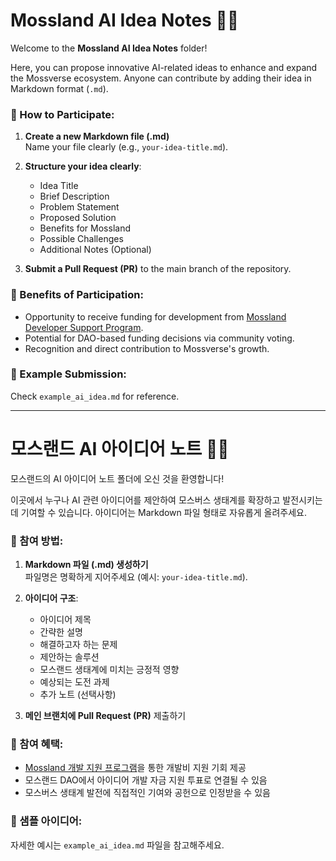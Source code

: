 # Mossland AI Idea Notes 🌱🧠

Welcome to the **Mossland AI Idea Notes** folder!

Here, you can propose innovative AI-related ideas to enhance and expand the Mossverse ecosystem. Anyone can contribute by adding their idea in Markdown format (`.md`).

### 📌 How to Participate:

1. **Create a new Markdown file (.md)**  
   Name your file clearly (e.g., `your-idea-title.md`).

2. **Structure your idea clearly**:
   - Idea Title
   - Brief Description
   - Problem Statement
   - Proposed Solution
   - Benefits for Mossland
   - Possible Challenges
   - Additional Notes (Optional)

3. **Submit a Pull Request (PR)** to the main branch of the repository.

### 🚀 Benefits of Participation:
- Opportunity to receive funding for development from [Mossland Developer Support Program](https://github.com/mossland/MosslandDeveloperSupportProgram).
- Potential for DAO-based funding decisions via community voting.
- Recognition and direct contribution to Mossverse's growth.

### 🌟 Example Submission:

Check `example_ai_idea.md` for reference.

---

# 모스랜드 AI 아이디어 노트 🌱🧠

모스랜드의 AI 아이디어 노트 폴더에 오신 것을 환영합니다!

이곳에서 누구나 AI 관련 아이디어를 제안하여 모스버스 생태계를 확장하고 발전시키는데 기여할 수 있습니다. 아이디어는 Markdown 파일 형태로 자유롭게 올려주세요.

### 📌 참여 방법:

1. **Markdown 파일 (.md) 생성하기**  
   파일명은 명확하게 지어주세요 (예시: `your-idea-title.md`).

2. **아이디어 구조**:
   - 아이디어 제목
   - 간략한 설명
   - 해결하고자 하는 문제
   - 제안하는 솔루션
   - 모스랜드 생태계에 미치는 긍정적 영향
   - 예상되는 도전 과제
   - 추가 노트 (선택사항)

3. **메인 브랜치에 Pull Request (PR)** 제출하기

### 🚀 참여 혜택:
- [Mossland 개발 지원 프로그램](https://github.com/mossland/MosslandDeveloperSupportProgram)을 통한 개발비 지원 기회 제공
- 모스랜드 DAO에서 아이디어 개발 자금 지원 투표로 연결될 수 있음
- 모스버스 생태계 발전에 직접적인 기여와 공헌으로 인정받을 수 있음

### 🌟 샘플 아이디어:

자세한 예시는 `example_ai_idea.md` 파일을 참고해주세요.
